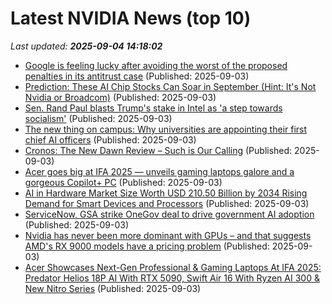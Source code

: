 # Latest NVIDIA News (top 10)
_Last updated: **2025-09-04 14:18:02**_

- [Google is feeling lucky after avoiding the worst of the proposed penalties in its antitrust case](https://www.businessinsider.com/bi-today-newsletter-google-antitrust-decision-no-breakup) (Published: 2025-09-03)
- [Prediction: These AI Chip Stocks Can Soar in September (Hint: It's Not Nvidia or Broadcom)](https://consent.yahoo.com/v2/collectConsent?sessionId=1_cc-session_51a70079-6733-4b94-9a4c-6a7e302eb7f3) (Published: 2025-09-03)
- [Sen. Rand Paul blasts Trump's stake in Intel as 'a step towards socialism'](https://www.cnbc.com/2025/09/03/sen-rand-paul-calls-trump-stake-in-intel-a-step-towards-socialism.html) (Published: 2025-09-03)
- [The new thing on campus: Why universities are appointing their first chief AI officers](https://fortune.com/2025/09/03/college-university-chief-ai-officer-ucla-university-of-utah/) (Published: 2025-09-03)
- [Cronos: The New Dawn Review – Such is Our Calling](https://wccftech.com/review/cronos-the-new-dawn-such-is-our-calling/) (Published: 2025-09-03)
- [Acer goes big at IFA 2025 — unveils gaming laptops galore and a gorgeous Copilot+ PC](https://www.windowscentral.com/hardware/laptops/acer-goes-big-at-ifa-2025-unveils-gaming-laptops-galore-and-a-gorgeous-copilot-pc) (Published: 2025-09-03)
- [AI in Hardware Market Size Worth USD 210.50 Billion by 2034 Rising Demand for Smart Devices and Processors](https://www.globenewswire.com/news-release/2025/09/03/3143755/0/en/AI-in-Hardware-Market-Size-Worth-USD-210-50-Billion-by-2034-Rising-Demand-for-Smart-Devices-and-Processors.html) (Published: 2025-09-03)
- [ServiceNow, GSA strike OneGov deal to drive government AI adoption](https://www.nextgov.com/acquisition/2025/09/servicenow-gsa-strike-onegov-deal-drive-government-ai-adoption/407844/) (Published: 2025-09-03)
- [Nvidia has never been more dominant with GPUs – and that suggests AMD's RX 9000 models have a pricing problem](https://www.techradar.com/computing/gpu/nvidia-has-never-been-more-dominant-with-gpus-and-that-suggests-amds-rx-9000-models-have-a-pricing-problem) (Published: 2025-09-03)
- [Acer Showcases Next-Gen Professional & Gaming Laptops At IFA 2025: Predator Helios 18P AI With RTX 5090, Swift Air 16 With Ryzen AI 300 & New Nitro Series](https://wccftech.com/acer-next-gen-professional-gaming-laptops-ifa-2025-predator-nitro-swift-chromebook/) (Published: 2025-09-03)

